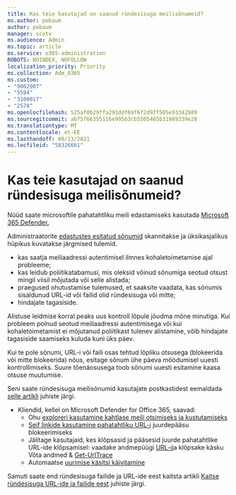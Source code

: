 ```yaml
---
title: Kas teie kasutajad on saanud ründesisuga meilisõnumeid?
ms.author: pebaum
author: pebaum
manager: scotv
ms.audience: Admin
ms.topic: article
ms.service: o365-administration
ROBOTS: NOINDEX, NOFOLLOW
localization_priority: Priority
ms.collection: Adm_O365
ms.custom:
- "9002907"
- "5594"
- "3100017"
- "2578"
ms.openlocfilehash: 525af0b29ffa291ddf69f6f2d97f505e93342989
ms.sourcegitcommit: ab75f66355116e995b3cb5505465b31989339e28
ms.translationtype: MT
ms.contentlocale: et-EE
ms.lasthandoff: 08/13/2021
ms.locfileid: "58326661"
---
```

# <a name="did-your-users-receive-malicious-email"></a>Kas teie kasutajad on saanud ründesisuga meilisõnumeid?

Nüüd saate microsoftile pahatahtliku meili edastamiseks kasutada [Microsoft 365 Defender.](https://sip.security.microsoft.com/reportsubmission?viewid=admin)

Administraatorite [edastustes esitatud sõnumid](https://security.microsoft.com/reportsubmission?viewid=admin) skannitakse ja üksikasjalikus hüpikus kuvatakse järgmised tulemid.

- kas saatja meiliaadressi autentimisel ilmnes kohaletoimetamise ajal probleeme;
- kas leidub poliitikatabamusi, mis oleksid võinud sõnumiga seotud otsust mingil viisil mõjutada või selle alistada;
- praegused ohutustamise tulemused, et saaksite vaadata, kas sõnumis sisaldunud URL-id või failid olid ründesisuga või mitte;
- hindajate tagasiside.

Alistuse leidmise korral peaks uus kontroll lõpule jõudma mõne minutiga. Kui probleem polnud seotud meiliaadressi autentimisega või kui kohaletoimetamist ei mõjutanud poliitikast tulenev alistamine, võib hindajate tagasiside saamiseks kuluda kuni üks päev.

Kui te pole sõnumi, URL-i või faili osas tehtud lõpliku otsusega (blokeerida või mitte blokeerida) nõus, esitage sõnum ühe päeva möödumisel uuesti kontrollimiseks. Suure tõenäosusega toob sõnumi uuesti esitamine kaasa otsuse muutumise.

Seni saate ründesisuga meilisõnumid kasutajate postkastidest eemaldada [selle artikli](https://docs.microsoft.com/microsoft-365/compliance/search-for-and-delete-messages-in-your-organization) juhiste järgi.

- Kliendid, kellel on Microsoft Defender for Office 365, saavad:
  - Ohu [exploreri kasutamine kahtlase meili otsimiseks ja kustutamiseks](https://docs.microsoft.com/microsoft-365/security/office-365-security/investigate-malicious-email-that-was-delivered)
  - [Seif linkide kasutamine pahatahtliku URL-i](https://docs.microsoft.com/microsoft-365/security/office-365-security/safe-links) juurdepääsu blokeerimiseks
  - Jälitage kasutajaid, kes klõpsasid ja pääsesid juurde pahatahtlike URL-ide klõpsamisel: vaadake andmepüügi [URL-i](https://docs.microsoft.com/microsoft-365/security/office-365-security/threat-explorer)ja klõpsake käsku Võta andmed  &  [Get-UrlTrace](https://docs.microsoft.com/powershell/module/exchange/get-urltrace)
  - Automaatse [uurimise käsitsi käivitamine](https://docs.microsoft.com/microsoft-365/security/office-365-security/automated-investigation-response-office)

Samuti saate end ründesisuga failide ja URL-ide eest kaitsta artikli [Kaitse ründesisuga URL-ide ja failide eest](https://docs.microsoft.com/microsoft-365/security/office-365-security/protect-against-threats) juhiste järgi.
